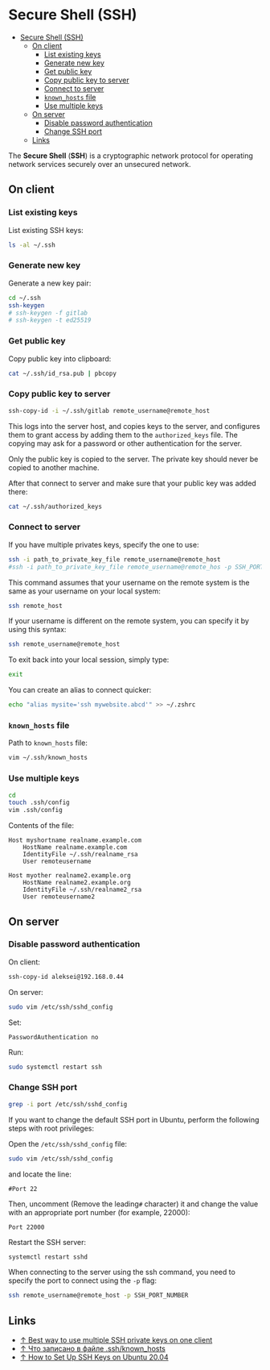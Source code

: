 # Secure Shell (SSH)

- [Secure Shell (SSH)](#secure-shell-ssh)
  - [On client](#on-client)
    - [List existing keys](#list-existing-keys)
    - [Generate new key](#generate-new-key)
    - [Get public key](#get-public-key)
    - [Copy public key to server](#copy-public-key-to-server)
    - [Connect to server](#connect-to-server)
    - [`known_hosts` file](#known_hosts-file)
    - [Use multiple keys](#use-multiple-keys)
  - [On server](#on-server)
    - [Disable password authentication](#disable-password-authentication)
    - [Change SSH port](#change-ssh-port)
  - [Links](#links)

The **Secure Shell** (**SSH**) is a cryptographic network protocol for operating network services securely over an unsecured network.

## On client

### List existing keys

List existing SSH keys:

```bash
ls -al ~/.ssh
```

### Generate new key

Generate a new key pair:

```bash
cd ~/.ssh
ssh-keygen
# ssh-keygen -f gitlab
# ssh-keygen -t ed25519
```

### Get public key

Copy public key into clipboard:

```bash
cat ~/.ssh/id_rsa.pub | pbcopy
```

### Copy public key to server

```bash
ssh-copy-id -i ~/.ssh/gitlab remote_username@remote_host
```

This logs into the server host, and copies keys to the server, and configures them to grant access by adding them to the `authorized_keys` file. The copying may ask for a password or other authentication for the server.

Only the public key is copied to the server. The private key should never be copied to another machine.

After that connect to server and make sure that your public key was added there:

```bash
cat ~/.ssh/authorized_keys 
```

### Connect to server

If you have multiple privates keys, specify the one to use:

```bash
ssh -i path_to_private_key_file remote_username@remote_host
#ssh -i path_to_private_key_file remote_username@remote_hos -p SSH_PORT
```

This command assumes that your username on the remote system is the same as your username on your local system:

```bash
ssh remote_host
```

If your username is different on the remote system, you can specify it by using this syntax:

```bash
ssh remote_username@remote_host
```

To exit back into your local session, simply type:

```bash
exit
```

You can create an alias to connect quicker:

```bash
echo "alias mysite='ssh mywebsite.abcd'" >> ~/.zshrc
```

### `known_hosts` file

Path to `known_hosts` file:

```bash
vim ~/.ssh/known_hosts
```

### Use multiple keys

```bash
cd
touch .ssh/config
vim .ssh/config
```

Contents of the file:

```text
Host myshortname realname.example.com
    HostName realname.example.com
    IdentityFile ~/.ssh/realname_rsa
    User remoteusername

Host myother realname2.example.org
    HostName realname2.example.org
    IdentityFile ~/.ssh/realname2_rsa
    User remoteusername2
```

## On server

### Disable password authentication

On client:

```bash
ssh-copy-id aleksei@192.168.0.44
```

On server:

```bash
sudo vim /etc/ssh/sshd_config
```

Set:

```text
PasswordAuthentication no
```

Run:

```bash
sudo systemctl restart ssh
```

### Change SSH port

```bash
grep -i port /etc/ssh/sshd_config
```

If you want to change the default SSH port in Ubuntu, perform the following steps with root privileges:

Open the `/etc/ssh/sshd_config` file:

```bash
sudo vim /etc/ssh/sshd_config
```

and locate the line:

```text
#Port 22
```

Then, uncomment (Remove the leading`#` character) it and change the value with an appropriate port number (for example, 22000):

```text
Port 22000
```

Restart the SSH server:

```bash
systemctl restart sshd
```

When connecting to the server using the ssh command, you need to specify the port to connect using the `-p` flag:

```bash
ssh remote_username@remote_host -p SSH_PORT_NUMBER
```

## Links

- [↑ Best way to use multiple SSH private keys on one client](https://stackoverflow.com/questions/2419566/best-way-to-use-multiple-ssh-private-keys-on-one-client)
- [↑ Что записано в файле .ssh/known_hosts](https://habr.com/ru/post/421477/)
- [↑ How to Set Up SSH Keys on Ubuntu 20.04](https://www.digitalocean.com/community/tutorials/how-to-set-up-ssh-keys-on-ubuntu-20-04)
